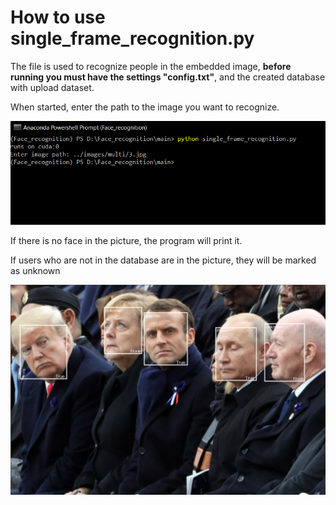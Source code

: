 # How to use single_frame_recognition.py

The file is used to recognize people in the embedded image,
**before running you must have the settings "config.txt"**,
and the created database with upload dataset.

When started, enter the path to the image you want to recognize.

![markdown logo](Images/face_reco.PNG)

If there is no face in the picture, the program will print it.

If users who are not in the database are in the picture, they will be marked as unknown

![markdown logo](../images/recognized/3.PNG)
